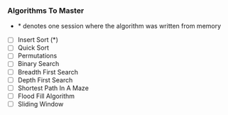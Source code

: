### Algorithms To Master
- \* denotes one session where the algorithm was written from memory

- [ ] Insert Sort (*)
- [ ] Quick Sort
- [ ] Permutations
- [ ] Binary Search
- [ ] Breadth First Search
- [ ] Depth First Search
- [ ] Shortest Path In A Maze
- [ ] Flood Fill Algorithm
- [ ] Sliding Window
